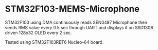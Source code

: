 # STM32F103-MEMS-Microphone
STM32F103 using DMA continuously reads SEN0487 Microphone then sends RMS value every 0.5 sec through UART and displays it on SSD1306 driven 128x32 OLED every 2 sec.

Tested using STM32F103RBT6 Nucleo-64 board.
